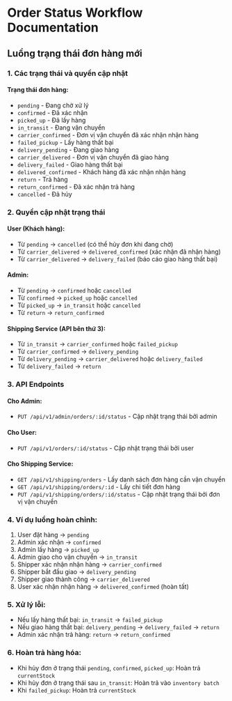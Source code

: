 # Order Status Workflow Documentation

## Luồng trạng thái đơn hàng mới

### 1. Các trạng thái và quyền cập nhật

#### Trạng thái đơn hàng:
- `pending` - Đang chờ xử lý
- `confirmed` - Đã xác nhận
- `picked_up` - Đã lấy hàng
- `in_transit` - Đang vận chuyển
- `carrier_confirmed` - Đơn vị vận chuyển đã xác nhận nhận hàng
- `failed_pickup` - Lấy hàng thất bại
- `delivery_pending` - Đang giao hàng
- `carrier_delivered` - Đơn vị vận chuyển đã giao hàng
- `delivery_failed` - Giao hàng thất bại
- `delivered_confirmed` - Khách hàng đã xác nhận nhận hàng
- `return` - Trả hàng
- `return_confirmed` - Đã xác nhận trả hàng
- `cancelled` - Đã hủy

### 2. Quyền cập nhật trạng thái

#### User (Khách hàng):
- Từ `pending` → `cancelled` (có thể hủy đơn khi đang chờ)
- Từ `carrier_delivered` → `delivered_confirmed` (xác nhận đã nhận hàng)
- Từ `carrier_delivered` → `delivery_failed` (báo cáo giao hàng thất bại)

#### Admin:
- Từ `pending` → `confirmed` hoặc `cancelled`
- Từ `confirmed` → `picked_up` hoặc `cancelled`
- Từ `picked_up` → `in_transit` hoặc `cancelled`
- Từ `return` → `return_confirmed`

#### Shipping Service (API bên thứ 3):
- Từ `in_transit` → `carrier_confirmed` hoặc `failed_pickup`
- Từ `carrier_confirmed` → `delivery_pending`
- Từ `delivery_pending` → `carrier_delivered` hoặc `delivery_failed`
- Từ `delivery_failed` → `return`

### 3. API Endpoints

#### Cho Admin:
- `PUT /api/v1/admin/orders/:id/status` - Cập nhật trạng thái bởi admin

#### Cho User:
- `PUT /api/v1/orders/:id/status` - Cập nhật trạng thái bởi user

#### Cho Shipping Service:
- `GET /api/v1/shipping/orders` - Lấy danh sách đơn hàng cần vận chuyển
- `GET /api/v1/shipping/orders/:id` - Lấy chi tiết đơn hàng
- `PUT /api/v1/shipping/orders/:id/status` - Cập nhật trạng thái bởi đơn vị vận chuyển

### 4. Ví dụ luồng hoàn chỉnh:

1. User đặt hàng → `pending`
2. Admin xác nhận → `confirmed`
3. Admin lấy hàng → `picked_up`
4. Admin giao cho vận chuyển → `in_transit`
5. Shipper xác nhận nhận hàng → `carrier_confirmed`
6. Shipper bắt đầu giao → `delivery_pending`
7. Shipper giao thành công → `carrier_delivered`
8. User xác nhận nhận hàng → `delivered_confirmed` (hoàn tất)

### 5. Xử lý lỗi:

- Nếu lấy hàng thất bại: `in_transit` → `failed_pickup`
- Nếu giao hàng thất bại: `delivery_pending` → `delivery_failed` → `return`
- Admin xác nhận trả hàng: `return` → `return_confirmed`

### 6. Hoàn trả hàng hóa:

- Khi hủy đơn ở trạng thái `pending`, `confirmed`, `picked_up`: Hoàn trả `currentStock`
- Khi hủy đơn ở trạng thái sau `in_transit`: Hoàn trả vào `inventory batch`
- Khi `failed_pickup`: Hoàn trả `currentStock`
